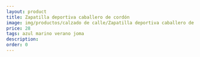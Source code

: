 ```yaml
---
layout: product
title: Zapatilla deportiva caballero de cordón 
image: img/productos/calzado de calle/Zapatilla deportiva caballero de cordón =28=azul marino verano joma.webp
price: 28
tags: azul marino verano joma
description: 
order: 0
---
```

